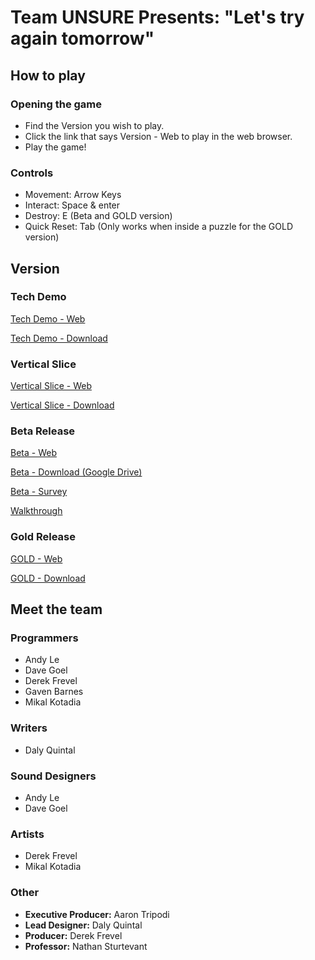 # Team UNSURE Presents: "Let's try again tomorrow"

## How to play

### Opening the game
- Find the Version you wish to play.
- Click the link that says Version - Web to play in the web browser.
- Play the game!

### Controls
- Movement: Arrow Keys
- Interact: Space & enter
- Destroy: E (Beta and GOLD version)
- Quick Reset: Tab (Only works when inside a puzzle for the GOLD version)

## Version

### Tech Demo

[Tech Demo - Web](/TechDemo/index.html)

[Tech Demo - Download](TechDemo.zip)
  
### Vertical Slice
  
[Vertical Slice - Web](/VSDemo/index.html)

[Vertical Slice - Download](TechDemo.zip)

### Beta Release
  
[Beta - Web](/Beta/index.html)

[Beta - Download (Google Drive)](https://drive.google.com/file/d/13KbOYQL1vtxu6YvGcet65cYkLrls7cIU/view?usp=sharing)

[Beta - Survey](https://forms.gle/XsQPDHHZtUzMsfZo6)

[Walkthrough](Walkthrough.zip)

### Gold Release
  
[GOLD - Web](/GOLD/index.html)

[GOLD - Download](GOLD.zip)

## Meet the team

### Programmers

- Andy Le
- Dave Goel
- Derek Frevel
- Gaven Barnes
- Mikal Kotadia

### Writers

- Daly Quintal

### Sound Designers

- Andy Le
- Dave Goel

### Artists

- Derek Frevel
- Mikal Kotadia

### Other

- **Executive Producer:** Aaron Tripodi
- **Lead Designer:** Daly Quintal
- **Producer:** Derek Frevel
- **Professor:** Nathan Sturtevant
